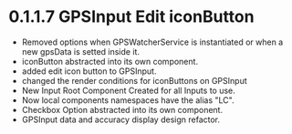 # 0.1.1.7 GPSInput Edit iconButton

- Removed options when GPSWatcherService is instantiated or when a new gpsData is setted inside it.
- iconButton abstracted into its own component.
- added edit icon button to GPSInput.
- changed the render conditions for iconButtons on GPSInput
- New Input Root Component Created for all Inputs to use.
- Now local components namespaces have the alias "LC".
- Checkbox Option abstracted into its own component.
- GPSInput data and accuracy display design refactor.